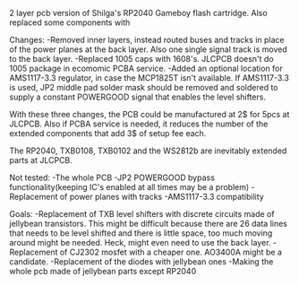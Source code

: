 2 layer pcb version of Shilga's RP2040 Gameboy flash cartridge. Also replaced some components with 

Changes:
-Removed inner layers, instead routed buses and tracks in place of the power planes at the back layer. Also one single signal track is moved to the back layer.
-Replaced 1005 caps with 1608's. JLCPCB doesn't do 1005 package in ecomomic PCBA service.
-Added an optional location for AMS1117-3.3 regulator, in case the MCP1825T isn't available. If AMS1117-3.3 is used, JP2 middle pad solder mask should be removed and soldered to supply a constant POWERGOOD signal that enables the level shifters. 

With these three changes, the PCB could be manufactured at 2$ for 5pcs at JLCPCB. Also if PCBA service is needed, it reduces the number of the extended components that add 3$ of setup fee each. 

The RP2040, TXB0108, TXB0102 and the WS2812b are inevitably extended parts at JLCPCB.

Not tested:
-The whole PCB
-JP2 POWERGOOD bypass functionality(keeping IC's enabled at all times may be a problem)
-Replacement of power planes with tracks
-AMS1117-3.3 compatibility

Goals:
-Replacement of TXB level shifters with discrete circuits made of jellybean transistors. This might be difficult because there are 26 data lines that needs to be level shifted and there is little space, too much moving around might be needed. Heck, might even need to use the back layer.
-Replacement of CJ2302 mosfet with a cheaper one. AO3400A might be a candidate.
-Replacement of the diodes with jellybean ones
-Making the whole pcb made of jellybean parts except RP2040
